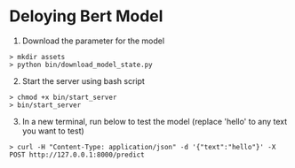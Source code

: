 # Deloying Bert Model

1. Download the parameter for the model
```
> mkdir assets
> python bin/download_model_state.py
```

2. Start the server using bash script
```
> chmod +x bin/start_server
> bin/start_server
```

3. In a new terminal, run below to test the model (replace 'hello' to any text you want to test)
```
> curl -H "Content-Type: application/json" -d '{"text":"hello"}' -X POST http://127.0.0.1:8000/predict
```